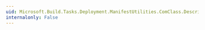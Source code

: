 ```yaml
---
uid: Microsoft.Build.Tasks.Deployment.ManifestUtilities.ComClass.Description
internalonly: False
---
```

